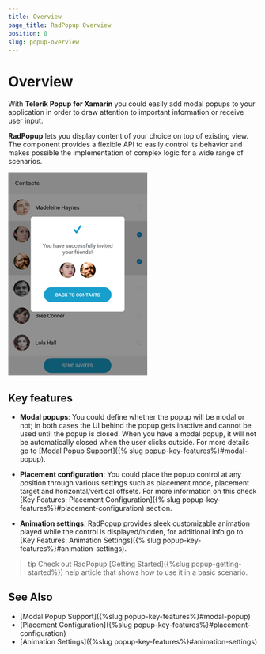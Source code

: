 ```yaml
---
title: Overview
page_title: RadPopup Overview
position: 0
slug: popup-overview
---
```


# Overview #

With **Telerik Popup for Xamarin** you could easily add modal popups to your application in order to draw attention to important information or receive user input.

**RadPopup** lets you display content of your choice on top of existing view. The component provides a flexible API to easily control its behavior and makes possible the implementation of complex logic for a wide range of scenarios.

![RadPopup Overview](images/popup_overview.png)

## Key features

* **Modal popups**: You could define whether the popup will be modal or not; in both cases the UI behind the popup gets inactive and cannot be used until the popup is closed. When you have a modal popup, it will not be automatically closed when the user clicks outside. For more details go to [Modal Popup Support]({% slug popup-key-features%}#modal-popup).

* **Placement configuration**: You could place the popup control at any position through various settings such as placement mode, placement target and horizontal/vertical offsets. For more information on this check [Key Features: Placement Configuration]({% slug popup-key-features%}#placement-configuration) section.

* **Animation settings**: RadPopup provides sleek customizable animation played while the control is displayed/hidden, for additional info go to [Key Features: Animation Settings]({% slug popup-key-features%}#animation-settings).

>tip Check out RadPopup [Getting Started]({%slug popup-getting-started%}) help article that shows how to use it in a basic scenario.

## See Also

- [Modal Popup Support]({%slug popup-key-features%}#modal-popup)
- [Placement Configuration]({%slug popup-key-features%}#placement-configuration)
- [Animation Settings]({%slug popup-key-features%}#animation-settings)
